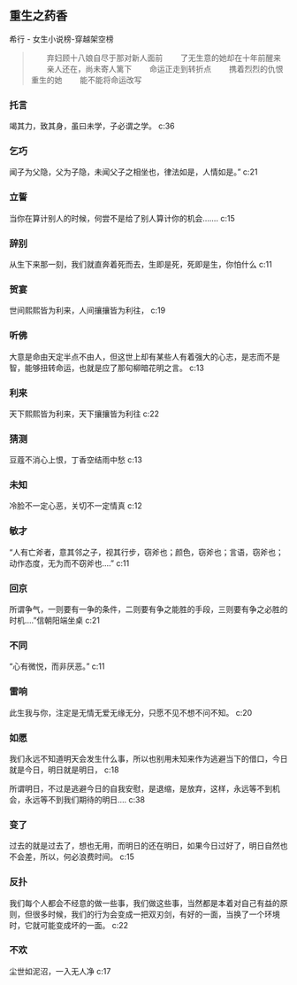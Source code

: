 ## 重生之药香

希行  -  女生小说榜-穿越架空榜

> 　　弃妇顾十八娘自尽于那对新人面前 　　了无生意的她却在十年前醒来 　　亲人还在，尚未寄人篱下 　　命运正走到转折点 　　携着烈烈的仇恨重生的她 　　能不能将命运改写 　


### 托言

竭其力，致其身，虽曰未学，子必谓之学。 c:36

### 乞巧

闻子为父隐，父为子隐，未闻父子之相坐也，律法如是，人情如是。” c:21

### 立誓

当你在算计别人的时候，何尝不是给了别人算计你的机会……. c:15

### 辞别

从生下来那一刻，我们就直奔着死而去，生即是死，死即是生，你怕什么 c:11

### 贺宴

世间熙熙皆为利来，人间攘攘皆为利往， c:19

### 听佛

大意是命由天定半点不由人，但这世上却有某些人有着强大的心志，是志而不是智，能够扭转命运，也就是应了那句柳暗花明之言。 c:13

### 利来

天下熙熙皆为利来，天下攘攘皆为利往 c:22

### 猜测

豆蔻不消心上恨，丁香空结雨中愁 c:13

### 未知

冷脸不一定心恶，关切不一定情真 c:12

### 敏才

“人有亡斧者，意其邻之子，视其行步，窃斧也；颜色，窃斧也；言语，窃斧也；动作态度，无为而不窃斧也….” c:11

### 回京

所谓争气，一则要有一争的条件，二则要有争之能胜的手段，三则要有争之必胜的时机….”信朝阳端坐桌 c:21

### 不同

“心有微悦，而非厌恶。”  c:11

### 雷响

此生我与你，注定是无情无爱无缘无分，只愿不见不想不问不知。 c:20

### 如愿

我们永远不知道明天会发生什么事，所以也别用未知来作为逃避当下的借口，今日就是今日，明日就是明日， c:18

所谓明日，不过是逃避今日的自我安慰，是退缩，是放弃，这样，永远等不到机会，永远等不到我们期待的明日…. c:38

### 变了

过去的就是过去了，想也无用，而明日的还在明日，如果今日过好了，明日自然也不会差，所以，何必浪费时间。 c:15

### 反扑

我们每个人都会不经意的做一些事，我们做这些事，当然都是本着对自己有益的原则，但很多时候，我们的行为会变成一把双刃剑，有好的一面，当换了一个环境时，它就可能变成坏的一面。 c:22

### 不欢

尘世如泥沼，一入无人净 c:17